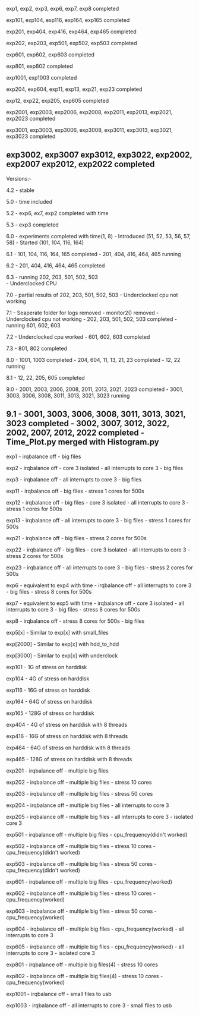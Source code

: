 
exp1, exp2, exp3, exp6, exp7, exp8 completed

exp101, exp104, exp116, exp164, exp165 completed

exp201, exp404, exp416, exp464, exp465 completed

exp202, exp203, exp501, exp502, exp503 completed

exp601, exp602, exp603 completed

exp801, exp802 completed

exp1001, exp1003 completed

exp204, exp604, exp11, exp13, exp21, exp23 completed

exp12, exp22, exp205, exp605 completed

exp2001, exp2003, exp2006, exp2008, exp2011, exp2013, exp2021, exp2023 completed

exp3001, exp3003, exp3006, exp3008, exp3011, exp3013, exp3021, exp3023 completed

exp3002, exp3007 exp3012, exp3022, exp2002, exp2007 exp2012, exp2022 completed
-------------------------------------------------------
Versions:-

4.2	- stable

5.0	- time included

5.2	- exp6, ex7, exp2 completed with time

5.3	- exp3 completed

6.0	- experiments completed with time(1, 8)
	- Introduced (51, 52, 53, 56, 57, 58)
	- Started (101, 104, 116, 164)

6.1	- 101, 104, 116, 164, 165 completed
	- 201, 404, 416, 464, 465 running

6.2	- 201, 404, 416, 464, 465 completed

6.3	- running 202, 203, 501, 502, 503	
	- Underclocked CPU

7.0	- partial results of 202, 203, 501, 502, 503
	- Underclocked cpu not working

7.1	- Seaperate folder for logs removed
	- monitor2() removed
	- Underclocked cpu not working
	- 202, 203, 501, 502, 503 completed
	- running 601, 602, 603

7.2	- Underclocked cpu worked
	- 601, 602, 603 completed

7.3	- 801, 802 completed

8.0	- 1001, 1003 completed
	- 204, 604, 11, 13, 21, 23 completed
	- 12, 22 running

8.1	- 12, 22, 205, 605 completed

9.0	- 2001, 2003, 2006, 2008, 2011, 2013, 2021, 2023 completed
	- 3001, 3003, 3006, 3008, 3011, 3013, 3021, 3023 running

9.1 	- 3001, 3003, 3006, 3008, 3011, 3013, 3021, 3023 completed
	- 3002, 3007, 3012, 3022, 2002, 2007, 2012, 2022 completed
	- Time_Plot.py merged with Histogram.py
-------------------------------------------------------

exp1	- irqbalance off
	- big files
 
exp2	- irqbalance off
	- core 3 isolated
	- all interrupts to core 3 
	- big files

exp3	- irqbalance off
	- all interrupts to core 3 
	- big files

exp11	- irqbalance off
	- big files
	- stress 1 cores for 500s

exp12	- irqbalance off
	- big files
	- core 3 isolated
	- all interrupts to core 3
	- stress 1 cores for 500s

exp13	- irqbalance off
	- all interrupts to core 3 
	- big files
	- stress 1 cores for 500s

exp21	- irqbalance off
	- big files
	- stress 2 cores for 500s

exp22	- irqbalance off
	- big files
	- core 3 isolated
	- all interrupts to core 3
	- stress 2 cores for 500s

exp23	- irqbalance off
	- all interrupts to core 3 
	- big files
	- stress 2 cores for 500s

exp6	- equivalent to exp4 with time
	- irqbalance off
	- all interrupts to core 3 
	- big files
	- stress 8 cores for 500s

exp7	- equivalent to exp5 with time
	- irqbalance off
	- core 3 isolated
	- all interrupts to core 3 
	- big files
	- stress 8 cores for 500s

exp8	- irqbalance off
	- stress 8 cores for 500s
	- big files
 
exp5[x]	- Similar to exp[x] with small_files

exp[2000]	- Similar to exp[x] with hdd_to_hdd

exp[3000]	- Similar to exp[x] with underclock

exp101	- 1G of stress on harddisk

exp104	- 4G of stress on harddisk

exp116	- 16G of stress on harddisk

exp164	- 64G of stress on harddisk

exp165	- 128G of stress on harddisk

exp404	- 4G of stress on harddisk with 8 threads

exp416	- 16G of stress on harddisk with 8 threads

exp464	- 64G of stress on harddisk with 8 threads

exp465	- 128G of stress on harddisk with 8 threads

exp201	- irqbalance off
	- multiple big files

exp202	- irqbalance off
	- multiple big files
	- stress 10 cores

exp203	- irqbalance off
	- multiple big files
	- stress 50 cores

exp204	- irqbalance off
	- multiple big files
	- all interrupts to core 3 

exp205	- irqbalance off
	- multiple big files
	- all interrupts to core 3 
	- isolated core 3

exp501	- irqbalance off
	- multiple big files
	- cpu_frequency(didn't worked)

exp502	- irqbalance off
	- multiple big files
	- stress 10 cores
	- cpu_frequency(didn't worked)

exp503	- irqbalance off
	- multiple big files
	- stress 50 cores
	- cpu_frequency(didn't worked)

exp601	- irqbalance off
	- multiple big files
	- cpu_frequency(worked)

exp602	- irqbalance off
	- multiple big files
	- stress 10 cores
	- cpu_frequency(worked)

exp603	- irqbalance off
	- multiple big files
	- stress 50 cores
	- cpu_frequency(worked)

exp604	- irqbalance off
	- multiple big files
	- cpu_frequency(worked)
	- all interrupts to core 3 

exp605	- irqbalance off
	- multiple big files
	- cpu_frequency(worked)
	- all interrupts to core 3 
	- isolated core 3

exp801	- irqbalance off
	- multiple big files(4)
	- stress 10 cores

exp802	- irqbalance off
	- multiple big files(4)
	- stress 10 cores
	- cpu_frequency(worked)

exp1001	- irqbalance off
	- small files to usb
 
exp1003	- irqbalance off
	- all interrupts to core 3 
	- small files to usb


